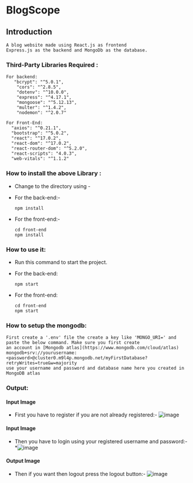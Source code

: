 # BlogScope

## Introduction

```
A blog website made using React.js as frontend
Express.js as the backend and MongoDb as the database.
```
### Third-Party Libraries Required :

```
For backend:
   "bcrypt": "^5.0.1",
    "cors": "^2.8.5",
    "dotenv": "^10.0.0",
    "express": "^4.17.1",
    "mongoose": "^5.12.13",
    "multer": "^1.4.2",
    "nodemon": "^2.0.7"
```

```
For Front-End:
  "axios": "^0.21.1",
  "bootstrap": "^5.0.2",
  "react": "^17.0.2",
  "react-dom": "^17.0.2",
  "react-router-dom": "^5.2.0",
  "react-scripts": "4.0.3",
  "web-vitals": "^1.1.2"
```

### How to install the above Library :

- Change to the directory using -

- For the back-end:-
  ```
  npm install
  ```
- For the front-end:-
  ```
  cd front-end
  npm install
  ```

### How to use it:

- Run this command to start the project.

- For the back-end:
  ```
  npm start
  ```
- For the front-end:
  ```
  cd front-end
  npm start
  ```

### How to setup the mongodb:

```
First create a '.env' file the create a key like 'MONGO_URI=' and paste the below command. Make sure you first create
an account in [Mongodb atlas](https://www.mongodb.com/cloud/atlas)
mongodb+srv://yourusername:<password>@cluster0.m9l4p.mongodb.net/myFirstDatabase?retryWrites=true&w=majority
use your username and password and database name here you created in MongoDB atlas
```

### Output:

#### Input Image
- First you have to register if you are not already registered:-
 ![image](https://user-images.githubusercontent.com/64858573/125296469-f359e180-e343-11eb-9080-3e976f8540c7.png)
#### Input Image
- Then you have to login using your registered username and password:- \*![image](https://user-images.githubusercontent.com/64858573/125297489-e689bd80-e344-11eb-9e80-c8432888b1ef.png)
#### Output Image
- Then if you want then logout press the logout button:-
 ![image](https://user-images.githubusercontent.com/64858573/125298640-f524a480-e345-11eb-8d6e-e8335df52d09.png)

